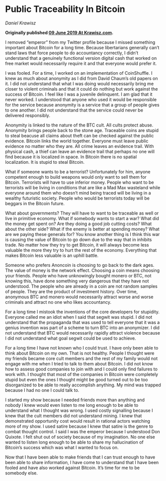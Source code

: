 # Public Traceability In Bitcoin

_Daniel Krawisz_

**Originally published [09 June 2019 At Krawisz.com](http://krawisz.com/public-traceability).**

I removed “emperor” from my Twitter profile because I missed something important about Bitcoin for a long time. Because libertarians generally can’t stand laws that force people to do accountancy correctly, I didn’t understand that a genuinely functional version digital cash that worked on free market would necessarily require it and that everyone would prefer it.

I was fooled. For a time, I worked on an implementation of CoinShuffle. I knew as much about anonymity as I did from David Chaum’s old papers on it. I did not understand that what I was doing would necessarily bring me closer to violent criminals and that it could do nothing but work against the success of Bitcoin. I feel like I was a juvenile delinquent. I am glad that it never worked. I understood that anyone who used it would be responsible for the service because anonymity is a service that a group of people gives to one another. I did not understand that the service could never be delivered responsibly.

Anonymity is linked to the nature of the BTC cult. All cults protect abuse. Anonymity brings people back to the stone age. Traceable coins are stupid to steal beacuse all claims about theft can be checked against the public evidence. Bitcoin links the world together. Everyone must leave public evidence no matter who they are. All crime leaves an evidence trail. With physical cash, a thief can leave an evidence trail that perhaps no one will find because it is localized in space. In Bitcoin there is no spatial localization. It is stupid to steal Bitcoin.

What if someone wants to be a terrorist? Unfortunately for him, anyone competent enough to build weapons would only want to sell them for Bitcoin. Terrorists will have to use inferior money. People who want to be terrorists will be living in conditions that are like a Mad Max wasteland while everyone around them who doesn’t mind being traced will be living in a wealthy futuristic society. People who would be terrorists today will be beggars in the Bitcoin future.

What about governments? They will have to want to be traceable as well or live in primitive economy. What if somebody wants to start a war? What did the money get spent on? Are they doing a good job cutting costs? What about the other side? What if the enemy is better at spending money? What are we paying these generals for? You know another thing is I think this war is causing the value of Bitcoin to go down due to the way that in inhibits trade. No matter how they try to get Bitcoin, it will always become less valuable the more they try to hurt the rest of the economy. Everything that makes Bitcoin less valuable is an uphill battle.

Someone who prefers Anoncoin is choosing to go back to the dark ages. The value of money is the network effect. Choosing a coin means choosing your friends. People who have unknowingly bought monero or BTC, not knowing this, have done something very dangerous that they have not understood. The people who are already in a coin are not random samples of people. They are the product of investment history. Over time, anonymous BTC and monero would necessarily attract worse and worse criminals and attract no one who likes accountancy.

For a long time I mistook the inventions of the core developers for stupidity. Everyone called me an idiot when I said that segwit was stupid. I did not understand that the propaganda that was used to tell everyone that it was a genius invention was part of a scheme to turn BTC into an anonymizer. I did not understand that BTC would necessarily rapidly attract violence because I did not understand what goal segwit could be used to achieve.

For a long time I have not known who I could trust. I have only been able to think about Bitcoin on my own. That is not healthy. People I thought were my friends became core cult members and the rest of my family would not engage with me when I tried to talk to them about Bitcoin. I did not know how to assess good companies to join with and I could only find failures to work with. I thought that most of the companies in Bitcoin were completely stupid but even the ones I thought might be good turned out to be too disorganized to be able to really accomplish anything. My mind was trapped because I had no one I could talk to.

I started my show because I needed friends more than anything and nobody I knew would even listen to me long enough to be able to understand what I thought was wrong. I used costly signalling because I knew that the cult members did not understand mining. I knew that demonstrated opportunity cost would result in rational actors watching more of my show. I used satire because I knew that satire is the genre to combat thought control. I said I was the emperor because I understood Don Quixote. I felt shut out of society because of my imagination. No one else wanted to listen long enough to be able to share my hallucination of Bitcoin’s success which was what I wanted to focus on.

Now that I have been able to make friends that I can trust enough to have been able to share information, I have come to understand that I have been fooled and have also worked against Bitcoin. It’s time for me to be somebody else.

